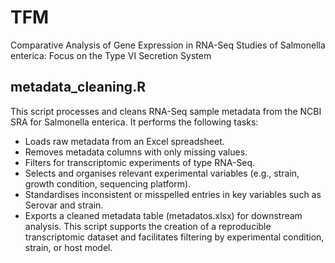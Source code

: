 # TFM
Comparative Analysis of Gene Expression in RNA-Seq Studies of Salmonella enterica: Focus on the Type VI Secretion System

## metadata_cleaning.R
This script processes and cleans RNA-Seq sample metadata from the NCBI SRA for Salmonella enterica. It performs the following tasks:
 - Loads raw metadata from an Excel spreadsheet.
 - Removes metadata columns with only missing values.
 - Filters for transcriptomic experiments of type RNA-Seq.
 - Selects and organises relevant experimental variables (e.g., strain, growth condition, sequencing platform).
 - Standardises inconsistent or misspelled entries in key variables such as Serovar and strain.
 - Exports a cleaned metadata table (metadatos.xlsx) for downstream analysis.
This script supports the creation of a reproducible transcriptomic dataset and facilitates filtering by experimental condition, strain, or host model.
